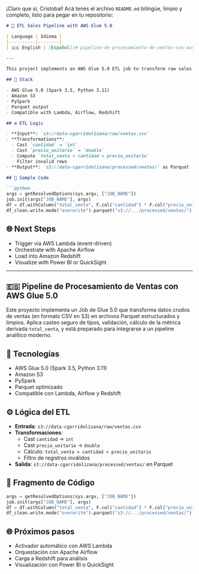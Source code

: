 ¡Claro que sí, Cristobal! Acá tenés el archivo `README.md` bilingüe, limpio y completo, listo para pegar en tu repositorio:

```markdown
# 🚀 ETL Sales Pipeline with AWS Glue 5.0

| Language | Idioma |
|----------|--------|
| 🇺🇸 English | [Español](#-pipeline-de-procesamiento-de-ventas-con-aws-glue-50) |

---

This project implements an AWS Glue 5.0 ETL job to transform raw sales data stored as CSV files in S3 into clean, structured Parquet files. It applies safe type casting, validation, and the calculation of a derived metric (`total_venta`). Designed as a foundational component for modern analytics pipelines.

## 🧱 Stack

- AWS Glue 5.0 (Spark 3.5, Python 3.11)
- Amazon S3
- PySpark
- Parquet output
- Compatible with Lambda, Airflow, Redshift

## ⚙️ ETL Logic

- **Input**: `s3://data-cgarridolizana/raw/ventas.csv`
- **Transformations**:
  - Cast `cantidad` → `int`
  - Cast `precio_unitario` → `double`
  - Compute `total_venta = cantidad × precio_unitario`
  - Filter invalid rows
- **Output**: `s3://data-cgarridolizana/processed/ventas/` as Parquet

## 📌 Sample Code

```python
args = getResolvedOptions(sys.argv, ["JOB_NAME"])
job.init(args["JOB_NAME"], args)
df = df.withColumn("total_venta", F.col("cantidad") * F.col("precio_unitario"))
df_clean.write.mode("overwrite").parquet("s3://.../processed/ventas/")
```

## 🌐 Next Steps

- Trigger via AWS Lambda (event-driven)
- Orchestrate with Apache Airflow
- Load into Amazon Redshift
- Visualize with Power BI or QuickSight

---

## 🇪🇸 Pipeline de Procesamiento de Ventas con AWS Glue 5.0

Este proyecto implementa un Job de Glue 5.0 que transforma datos crudos de ventas (en formato CSV en S3) en archivos Parquet estructurados y limpios. Aplica casteo seguro de tipos, validación, cálculo de la métrica derivada `total_venta`, y está preparado para integrarse a un pipeline analítico moderno.

## 🧱 Tecnologías

- AWS Glue 5.0 (Spark 3.5, Python 3.11)
- Amazon S3
- PySpark
- Parquet optimizado
- Compatible con Lambda, Airflow y Redshift

## ⚙️ Lógica del ETL

- **Entrada**: `s3://data-cgarridolizana/raw/ventas.csv`
- **Transformaciones**:
  - Cast `cantidad` → `int`
  - Cast `precio_unitario` → `double`
  - Cálculo: `total_venta = cantidad × precio_unitario`
  - Filtro de registros inválidos
- **Salida**: `s3://data-cgarridolizana/processed/ventas/` en Parquet

## 📌 Fragmento de Código

```python
args = getResolvedOptions(sys.argv, ["JOB_NAME"])
job.init(args["JOB_NAME"], args)
df = df.withColumn("total_venta", F.col("cantidad") * F.col("precio_unitario"))
df_clean.write.mode("overwrite").parquet("s3://.../processed/ventas/")
```

## 🌐 Próximos pasos

- Activador automático con AWS Lambda  
- Orquestación con Apache Airflow  
- Carga a Redshift para análisis  
- Visualización con Power BI o QuickSight
```
 ​   ​   ​   ​   ​   ​   ​   ​   ​   ​   ​   ​   ​   ​   ​   ​   ​   ​   ​   ​   ​   ​   ​   ​   ​   ​   ​   ​   ​   ​   ​   ​   ​   ​   ​   ​   ​   ​   ​   ​   ​   ​   ​   ​   ​   ​   ​   ​   ​   ​   ​   ​   ​   ​   ​   ​   ​   ​   ​   ​   ​   ​   ​   ​   ​   ​   ​   ​   ​   ​   ​   ​   ​   ​   ​   ​   ​   ​   ​   ​   ​   ​   ​   ​   ​   ​   ​   ​   ​   ​   ​   ​   ​   ​   ​   ​   ​   ​   ​   ​   ​   ​   ​   ​   ​   ​   ​   ​   ​   ​   ​   ​   ​   ​   ​   ​   ​   ​   ​   ​   ​   ​   ​   ​   ​   ​   ​   ​   ​   ​   ​   ​   ​   ​   ​   ​   ​   ​   ​   ​   ​   ​   ​   ​   ​   ​   ​   ​   ​   ​   ​   ​   ​   ​   ​   ​   ​   ​   ​   ​   ​   ​   ​   ​   ​   ​   ​   ​   ​   ​   ​   ​   ​   ​   ​   ​   ​   ​   ​   ​   ​   ​   ​   ​   ​   ​   ​   ​   ​   ​   ​   ​   ​   ​   ​   ​   ​   ​   ​   ​   ​   ​   ​   ​   ​   ​   ​   ​   ​   ​   ​   ​   ​   ​   ​   ​   ​   ​   ​   ​   ​   ​   ​   ​   ​   ​   ​   ​   ​   ​   ​   ​   ​   ​   ​   ​   ​   ​   ​   ​   ​   ​   ​   ​   ​   ​   ​   ​   ​   ​   ​   ​   ​   ​   ​   ​   ​   ​   ​   ​   ​   ​   ​   ​   ​   ​   ​   ​   ​   ​   ​   ​   ​   ​   ​   ​   ​   ​   ​   ​   ​   ​   ​   ​   ​   ​   ​   ​   ​   ​   ​   ​   ​   ​   ​   ​   ​   ​   ​   ​   ​   ​   ​   ​   ​   ​   ​   ​   ​   ​   ​   ​   ​   ​   ​   ​   ​   ​   ​   ​   ​   ​   ​   ​   ​   ​   ​   ​   ​   ​   ​   ​   ​   ​   ​   ​   ​   ​   ​   ​   ​   ​   ​   ​   ​   ​   ​   ​   ​   ​   ​   ​   ​   ​   ​   ​   ​   ​   ​   ​   ​   ​   ​   ​   ​   ​   ​   ​   ​   ​   ​   ​   ​   ​   ​   ​   ​   ​   ​   ​   ​   ​   ​   ​   ​   ​   ​   ​   ​   ​   ​   ​   ​   ​   ​   ​   ​   ​   ​   ​   ​   ​   ​   ​   ​   ​   ​   ​   ​   ​   ​   ​   ​   ​   ​   ​   ​   ​   ​   ​   ​   ​   ​   ​   ​   ​   ​   ​   ​   ​   ​   ​   ​   ​   ​   ​   ​   ​   ​   ​   ​   ​   ​   ​   ​   ​   ​   ​   ​   ​   ​   ​   ​   ​   ​   ​   ​   ​   ​   ​   ​   ​   ​   ​   ​   ​   ​   ​   ​   ​   ​   ​   ​   ​   ​   ​   ​   ​   ​   ​   ​   ​   ​   ​   ​   ​   ​   ​   ​
